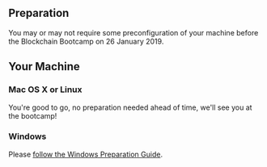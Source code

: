 ## Preparation

You may or may not require some preconfiguration of your machine before the Blockchain Bootcamp on 26 January 2019. 

## Your Machine

### Mac OS X or Linux

You're good to go, no preparation needed ahead of time, we'll see you at the bootcamp!

### Windows

Please [follow the Windows Preparation Guide](windows.md). 
